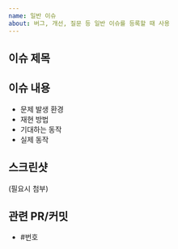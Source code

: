 ```yaml
---
name: 일반 이슈
about: 버그, 개선, 질문 등 일반 이슈를 등록할 때 사용
---
```


## 이슈 제목

## 이슈 내용

- 문제 발생 환경
- 재현 방법
- 기대하는 동작
- 실제 동작

## 스크린샷

(필요시 첨부)

## 관련 PR/커밋

- #번호
